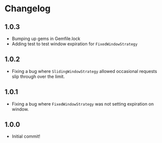 # Changelog

## 1.0.3
- Bumping up gems in Gemfile.lock
- Adding test to test window expiration for `FixedWindowStrategy`

## 1.0.2
- Fixing a bug where `SlidingWindowStrategy` allowed occasional requests slip
  through over the limit.

## 1.0.1
- Fixing a bug where `FixedWindowStrategy` was not setting expiration on window.

## 1.0.0
- Initial commit!
